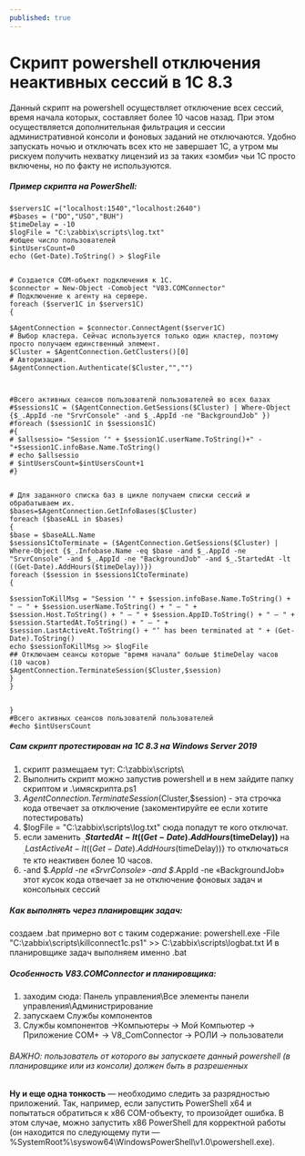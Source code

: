 ```yaml
---
published: true
---
```


# Скрипт powershell отключения неактивных сессий в 1С 8.3
Данный скрипт на powershell осуществляет отключение всех сессий,  время начала которых, составляет более 10 часов назад. При этом осуществляется дополнительная фильтрация и сессии административной консоли и фоновых заданий не отключаются.  Удобно запускать ночью и отключать всех кто не завершает 1С, а утром мы рискуем получить нехватку лицензий из за таких «зомби» чьи 1С просто включены, но по факту не используются.

##### Пример скрипта на PowerShell:
```
$servers1C =("localhost:1540","localhost:2640")
#$bases = ("DO","USO","BUH")
$timeDelay = -10
$logFile = "C:\zabbix\scripts\log.txt"
#общее число пользователей
$intUsersCount=0 
echo (Get-Date).ToString() > $logFile


# Создается COM-объект подключения к 1С.
$connector = New-Object -Comobject "V83.COMConnector"
# Подключение к агенту на сервере.
foreach ($server1C in $servers1C)
{

$AgentConnection = $connector.ConnectAgent($server1C)
# Выбор кластера. Сейчас используется только один кластер, поэтому просто получаем единственный элемент.
$Cluster = $AgentConnection.GetClusters()[0]
# Авторизация.
$AgentConnection.Authenticate($Cluster,"","")



#Всего активных сеансов пользователй пользователей во всех базах
#$sessions1C = ($AgentConnection.GetSessions($Cluster) | Where-Object {$_.AppId -ne "SrvrConsole" -and $_.AppId -ne "BackgroundJob" })
#foreach ($session1С in $sessions1C)
#{
# $allsessio= "Session ‘" + $session1С.userName.ToString()+" - "+$session1С.infoBase.Name.ToString()
# echo $allsessio
# $intUsersCount=$intUsersCount+1 
#}


# Для заданного списка баз в цикле получаем списки сессий и обрабатываем их.
$bases=$AgentConnection.GetInfoBases($Cluster)
foreach ($baseALL in $bases)
{
$base = $baseALL.Name
$sessions1CtoTerminate = ($AgentConnection.GetSessions($Cluster) | Where-Object {$_.Infobase.Name -eq $base -and $_.AppId -ne "SrvrConsole" -and $_.AppId -ne "BackgroundJob" -and $_.StartedAt -lt ((Get-Date).AddHours($timeDelay))})
foreach ($session in $sessions1CtoTerminate)
{

$sessionToKillMsg = "Session ‘" + $session.infoBase.Name.ToString() + " — " + $session.userName.ToString() + " — " + $session.Host.ToString() + " — " + $session.AppID.ToString() + " — " + $session.StartedAt.ToString() + " — " + $session.LastActiveAt.ToString() + "‘ has been terminated at " + (Get-Date).ToString()
echo $sessionToKillMsg >> $logFile
## Отключаем сеансы которые "время начала" больше $timeDelay часов   (10 часов)
$AgentConnection.TerminateSession($Cluster,$session)
}
}


}
#Всего активных сеансов пользователй пользователей
#echo $intUsersCount

```

##### Сам скрипт протестирован на 1C 8.3 на Windows Server 2019

1. скрипт размещаем тут: C:\zabbix\scripts\
2. Выполнить скрипт можно запустив powershell и в нем зайдите папку скриптом и .\имяскрипта.ps1
3. $AgentConnection.TerminateSession($Cluster,$session) - эта строчка кода отвечает за отключение  (закоментируйте ее если хотите потестировать)
4. $logFile = "C:\zabbix\scripts\log.txt" сюда попадут те кого отключат.
5. если заменить **$_.StartedAt -lt ((Get-Date).AddHours($timeDelay))** на $_.LastActiveAt -lt ((Get-Date).AddHours($timeDelay))} то отключаться те кто неактивен более 10 часов.
6. -and $_.AppId -ne «SrvrConsole» -and $_.AppId -ne «BackgroundJob» этот кусок кода отвечает за не отключение фоновых задач и консольных сессий

##### Как выполнять через планировщик задач: 
создаем .bat примерно вот с таким содержание: 
powershell.exe -File "C:\zabbix\scripts\killconnect1c.ps1" >> C:\zabbix\scripts\logbat.txt
И в планировщике задач выполняем именно .bat

##### Особенность V83.COMConnector и планировщика:
1. заходим сюда: Панель управления\Все элементы панели управления\Администрирование
2. запускаем Службы компонентов
3. Службы компонентов ->Компьютеры -> Мой Компьютер -> Приложение COM+ -> V8_ComConnector -> РОЛИ -> пользователи 
###### ВАЖНО: пользователь от которого вы запускаете данный powershell (в планировщике или из консоли) должен быть в разрешенных

**Ну и еще одна тонкость** — необходимо следить за разрядностью приложений. Так, например, если запустить PowerShell x64 и попытаться обратиться к x86 COM-объекту, то произойдет ошибка. В этом случае, можно запустить x86 PowerShell для корректной работы (он находится по следующему пути — %SystemRoot%\syswow64\WindowsPowerShell\v1.0\powershell.exe).
